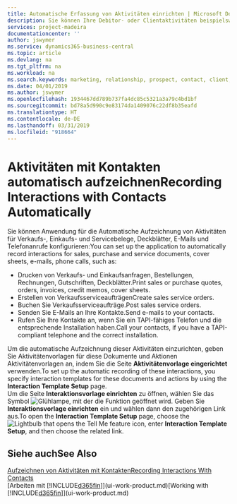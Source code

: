 ```yaml
---
title: Automatische Erfassung von Aktivitäten einrichten | Microsoft Docs
description: Sie können Ihre Debitor- oder Clientaktivitäten beispielsweise Verkaufs-, Einkaufs- und Servicebelege oder Telefongespräche automatisch speichern.
services: project-madeira
documentationcenter: ''
author: jswymer
ms.service: dynamics365-business-central
ms.topic: article
ms.devlang: na
ms.tgt_pltfrm: na
ms.workload: na
ms.search.keywords: marketing, relationship, prospect, contact, client, customer
ms.date: 04/01/2019
ms.author: jswymer
ms.openlocfilehash: 1934467dd789b737fa4dc85c5321a3a79c4bd1bf
ms.sourcegitcommit: bd78a5d990c9e83174da1409076c22df8b35eafd
ms.translationtype: HT
ms.contentlocale: de-DE
ms.lasthandoff: 03/31/2019
ms.locfileid: "918664"
---
```

# <a name="recording-interactions-with-contacts-automatically"></a><span data-ttu-id="31cbe-103">Aktivitäten mit Kontakten automatisch aufzeichnen</span><span class="sxs-lookup"><span data-stu-id="31cbe-103">Recording Interactions with Contacts Automatically</span></span>
<span data-ttu-id="31cbe-104">Sie können Anwendung für die Automatische Aufzeichnung von Aktivitäten für Verkaufs-, Einkaufs- und Servicebelege, Deckblätter, E-Mails und Telefonanrufe konfigurieren:</span><span class="sxs-lookup"><span data-stu-id="31cbe-104">You can set up the application to automatically record interactions for sales, purchase and service documents, cover sheets, e-mails, phone calls, such as:</span></span>

* <span data-ttu-id="31cbe-105">Drucken von Verkaufs- und Einkaufsanfragen, Bestellungen, Rechnungen, Gutschriften, Deckblätter.</span><span class="sxs-lookup"><span data-stu-id="31cbe-105">Print sales or purchase quotes, orders, invoices, credit memos, cover sheets.</span></span>
* <span data-ttu-id="31cbe-106">Erstellen von Verkaufsserviceaufträgen</span><span class="sxs-lookup"><span data-stu-id="31cbe-106">Create sales service orders.</span></span>
* <span data-ttu-id="31cbe-107">Buchen Sie Verkaufsserviceaufträge.</span><span class="sxs-lookup"><span data-stu-id="31cbe-107">Post sales service orders.</span></span>
* <span data-ttu-id="31cbe-108">Senden Sie E-Mails an Ihre Kontakte.</span><span class="sxs-lookup"><span data-stu-id="31cbe-108">Send e-mails to your contacts.</span></span>
* <span data-ttu-id="31cbe-109">Rufen Sie Ihre Kontakte an, wenn Sie ein TAPI-fähiges Telefon und die entsprechende Installation haben.</span><span class="sxs-lookup"><span data-stu-id="31cbe-109">Call your contacts, if you have a TAPI-compliant telephone and the correct installation.</span></span>

<span data-ttu-id="31cbe-110">Um die automatische Aufzeichnung dieser Aktivitäten einzurichten, geben Sie Aktivitätenvorlagen für diese Dokumente und Aktionen Aktivitätenvorlagen an, indem Sie die Seite **Aktivitätenvorlage eingerichtet** verwenden.</span><span class="sxs-lookup"><span data-stu-id="31cbe-110">To set up the automatic recording of these interactions, you specify interaction templates for these documents and actions by using the **Interaction Template Setup** page.</span></span>  
<span data-ttu-id="31cbe-111">Um die Seite **Interaktionsvorlage einrichten** zu öffnen, wählen Sie das Symbol ![Glühlampe, mit der die Funktion](media/ui-search/search_small.png "Wie möchten Sie weiter verfahren") geöffnet wird. Geben Sie **Interaktionsvorlage einrichten** ein und wählen dann den zugehörigen Link aus.</span><span class="sxs-lookup"><span data-stu-id="31cbe-111">To open the **Interaction Template Setup** page, choose the ![Lightbulb that opens the Tell Me feature](media/ui-search/search_small.png "Tell me what you want to do") icon, enter **Interaction Template Setup**, and then choose the related link.</span></span>

## <a name="see-also"></a><span data-ttu-id="31cbe-112">Siehe auch</span><span class="sxs-lookup"><span data-stu-id="31cbe-112">See Also</span></span>
[<span data-ttu-id="31cbe-113">Aufzeichnen von Aktivitäten mit Kontakten</span><span class="sxs-lookup"><span data-stu-id="31cbe-113">Recording Interactions With Contacts</span></span>](marketing-interactions.md)  
<span data-ttu-id="31cbe-114">[Arbeiten mit [!INCLUDE[d365fin](includes/d365fin_md.md)]](ui-work-product.md)</span><span class="sxs-lookup"><span data-stu-id="31cbe-114">[Working with [!INCLUDE[d365fin](includes/d365fin_md.md)]](ui-work-product.md)</span></span>  

